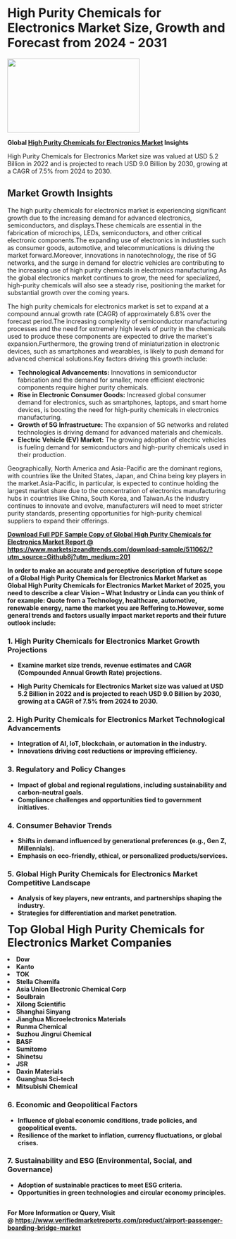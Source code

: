 <H1>High Purity Chemicals for Electronics Market Size, Growth and Forecast from 2024 - 2031</H1><img class="aligncenter size-medium wp-image-584254" src="https://thirdeyenews.in/wp-content/uploads/2024/09/Global-Market-Research-300x168.jpeg" alt="" width="300" height="168" /><p><strong>Global&nbsp;<a href="https://www.marketsizeandtrends.com/download-sample/511062/?utm_source=Github8j?utm_medium=201">High Purity Chemicals for Electronics Market</a> Insights</strong></p><p>High Purity Chemicals for Electronics Market size was valued at USD 5.2 Billion in 2022 and is projected to reach USD 9.0 Billion by 2030, growing at a CAGR of 7.5% from 2024 to 2030.</p><p><!DOCTYPE html> <html lang="en"> <head> <meta charset="UTF-8"> <meta name="viewport" content="width=device-width, initial-scale=1.0"> <title>High Purity Chemicals for Electronics Market Growth Insights</title> </head> <body> <h2>Market Growth Insights</h2> <p>The high purity chemicals for electronics market is experiencing significant growth due to the increasing demand for advanced electronics, semiconductors, and displays.These chemicals are essential in the fabrication of microchips, LEDs, semiconductors, and other critical electronic components.The expanding use of electronics in industries such as consumer goods, automotive, and telecommunications is driving the market forward.Moreover, innovations in nanotechnology, the rise of 5G networks, and the surge in demand for electric vehicles are contributing to the increasing use of high purity chemicals in electronics manufacturing.As the global electronics market continues to grow, the need for specialized, high-purity chemicals will also see a steady rise, positioning the market for substantial growth over the coming years.</p> <p><strong><a href="https://example.com/sample-download"></a></strong></p> <p>The high purity chemicals for electronics market is set to expand at a compound annual growth rate (CAGR) of approximately 6.8% over the forecast period.The increasing complexity of semiconductor manufacturing processes and the need for extremely high levels of purity in the chemicals used to produce these components are expected to drive the market's expansion.Furthermore, the growing trend of miniaturization in electronic devices, such as smartphones and wearables, is likely to push demand for advanced chemical solutions.Key factors driving this growth include: <ul> <li><strong>Technological Advancements:</strong> Innovations in semiconductor fabrication and the demand for smaller, more efficient electronic components require higher purity chemicals.</li> <li><strong>Rise in Electronic Consumer Goods:</strong> Increased global consumer demand for electronics, such as smartphones, laptops, and smart home devices, is boosting the need for high-purity chemicals in electronics manufacturing.</li> <li><strong>Growth of 5G Infrastructure:</strong> The expansion of 5G networks and related technologies is driving demand for advanced materials and chemicals.</li> <li><strong>Electric Vehicle (EV) Market:</strong> The growing adoption of electric vehicles is fueling demand for semiconductors and high-purity chemicals used in their production.</li> </ul> Geographically, North America and Asia-Pacific are the dominant regions, with countries like the United States, Japan, and China being key players in the market.Asia-Pacific, in particular, is expected to continue holding the largest market share due to the concentration of electronics manufacturing hubs in countries like China, South Korea, and Taiwan.As the industry continues to innovate and evolve, manufacturers will need to meet stricter purity standards, presenting opportunities for high-purity chemical suppliers to expand their offerings.<p><strong><a href="https://example.com/sample-download"></a></strong></p> <p><strong><a href="https://example.com/more-insights"></p><p><span class=""><strong>Download Full PDF Sample Copy of Global High Purity Chemicals for Electronics Market Report</strong> @ <a href="https://www.marketsizeandtrends.com/download-sample/511062/?utm_source=Github8j?utm_medium=201" target="_blank">https://www.marketsizeandtrends.com/download-sample/511062/?utm_source=Github8j?utm_medium=201</a></span></p><p>In order to make an accurate and perceptive description of future scope of a Global&nbsp;High Purity Chemicals for Electronics Market Market as Global&nbsp;High Purity Chemicals for Electronics Market Market of 2025, you need to describe a clear Vision &ndash; What Industry or Linda can you think of for example: Quote from a Technology, healthcare, automotive, renewable energy, name the market you are Reffering to.However, some general trends and factors usually impact market reports and their future outlook include:</p><h3>1.&nbsp;<strong>High Purity Chemicals for Electronics Market Growth Projections</strong></h3><ul><li>Examine market size trends, revenue estimates and CAGR (Compounded Annual Growth Rate) projections.</li><li><p>High Purity Chemicals for Electronics Market size was valued at USD 5.2 Billion in 2022 and is projected to reach USD 9.0 Billion by 2030, growing at a CAGR of 7.5% from 2024 to 2030.</p></li></ul><h3>2.&nbsp;<strong>High Purity Chemicals for Electronics Market Technological Advancements</strong></h3><ul><li>Integration of AI, IoT, blockchain, or automation in the industry.</li><li>Innovations driving cost reductions or improving efficiency.</li></ul><h3>3.&nbsp;<strong>Regulatory and Policy Changes</strong></h3><ul><li>Impact of global and regional regulations, including sustainability and carbon-neutral goals.</li><li>Compliance challenges and opportunities tied to government initiatives.</li></ul><h3>4.&nbsp;<strong>Consumer Behavior Trends</strong></h3><ul><li>Shifts in demand influenced by generational preferences (e.g., Gen Z, Millennials).</li><li>Emphasis on eco-friendly, ethical, or personalized products/services.</li></ul><h3>5.&nbsp;<strong>Global High Purity Chemicals for Electronics Market Competitive Landscape</strong></h3><ul><li>Analysis of key players, new entrants, and partnerships shaping the industry.</li><li>Strategies for differentiation and market penetration.</li></ul><p data-pm-slice="1 1 []"><span style="color: inherit; font-family: inherit; font-size: 25px;">Top Global High Purity Chemicals for Electronics Market Companies</span></p><div class="" data-test-id=""><p><li>Dow</li><li> Kanto</li><li> TOK</li><li> Stella Chemifa</li><li> Asia Union Electronic Chemical Corp</li><li> Soulbrain</li><li> Xilong Scientific</li><li> Shanghai Sinyang</li><li> Jianghua Microelectronics Materials</li><li> Runma Chemical</li><li> Suzhou Jingrui Chemical</li><li> BASF</li><li> Sumitomo</li><li> Shinetsu</li><li> JSR</li><li> Daxin Materials</li><li> Guanghua Sci-tech</li><li> Mitsubishi Chemical</li></p></div><h3>6.&nbsp;<strong>Economic and Geopolitical Factors</strong></h3><ul><li>Influence of global economic conditions, trade policies, and geopolitical events.</li><li>Resilience of the market to inflation, currency fluctuations, or global crises.</li></ul><h3>7.&nbsp;<strong>Sustainability and ESG (Environmental, Social, and Governance)</strong></h3><ul><li>Adoption of sustainable practices to meet ESG criteria.</li><li>Opportunities in green technologies and circular economy principles.</li></ul><h2><strong style="font-size: 14px;">For More Information or Query, Visit @&nbsp;</strong><a style="background-color: #ffffff; font-size: 14px;" href="https://www.marketsizeandtrends.com/report/high-purity-chemicals-for-electronics-market/" target="_blank">https://www.verifiedmarketreports.com/product/airport-passenger-boarding-bridge-market</a></h2>